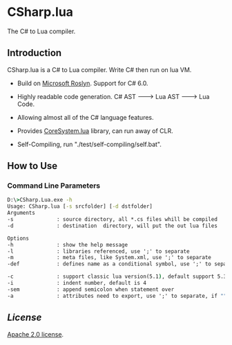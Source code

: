 # CSharp.lua
The C# to Lua compiler.

## Introduction

CSharp.lua is a C# to Lua compiler. Write C# then run on lua VM.
* Build on [Microsoft Roslyn](https://github.com/dotnet/roslyn). Support for C# 6.0.

* Highly readable code generation. C# AST ---> Lua AST ---> Lua Code.

* Allowing almost all of the C# language features.

* Provides [CoreSystem.lua](https://github.com/yanghuan/CSharp.lua/tree/master/CSharp.lua/CoreSystem.Lua/CoreSystem) library, can run away of CLR.

* Self-Compiling, run "./test/self-compiling/self.bat".

## How to Use 
### Command Line Parameters
```cmd
D:\>CSharp.Lua.exe -h
Usage: CSharp.lua [-s srcfolder] [-d dstfolder]
Arguments 
-s              : source directory, all *.cs files whill be compiled
-d              : destination  directory, will put the out lua files

Options
-h              : show the help message    
-l              : libraries referenced, use ';' to separate      
-m              : meta files, like System.xml, use ';' to separate     
-def            : defines name as a conditional symbol, use ';' to separate

-c              : support classic lua version(5.1), default support 5.3 
-i              : indent number, default is 4
-sem            : append semicolon when statement over
-a              : attributes need to export, use ';' to separate, if ""-a"" only, all attributes whill be exported
```
## *License*
[Apache 2.0 license](https://raw.githubusercontent.com/yanghuan/CSharp.lua/master/LICENSE).
